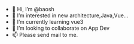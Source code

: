 - 👋 Hi, I’m @baosh
- 👀 I’m interested in new architecture,Java,Vue...
- 🌱 I’m currently learning vue3
- 💞️ I’m looking to collaborate on App Dev
- 📫 Please send mail to me.

<!---
baosh/baosh is a ✨ special ✨ repository because its `README.md` (this file) appears on your GitHub profile.
You can click the Preview link to take a look at your changes.
--->
